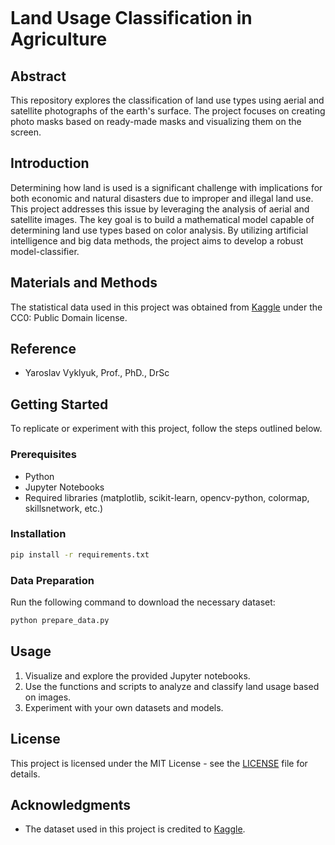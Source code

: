 ```
```


# Land Usage Classification in Agriculture

## Abstract

This repository explores the classification of land use types using aerial and satellite photographs of the earth's surface. The project focuses on creating photo masks based on ready-made masks and visualizing them on the screen.

## Introduction

Determining how land is used is a significant challenge with implications for both economic and natural disasters due to improper and illegal land use. This project addresses this issue by leveraging the analysis of aerial and satellite images. The key goal is to build a mathematical model capable of determining land use types based on color analysis. By utilizing artificial intelligence and big data methods, the project aims to develop a robust model-classifier.

## Materials and Methods

The statistical data used in this project was obtained from [Kaggle](https://www.kaggle.com/humansintheloop/semantic-segmentation-of-aerial-imagery) under the CC0: Public Domain license.

## Reference

- Yaroslav Vyklyuk, Prof., PhD., DrSc

## Getting Started

To replicate or experiment with this project, follow the steps outlined below.

### Prerequisites

- Python
- Jupyter Notebooks
- Required libraries (matplotlib, scikit-learn, opencv-python, colormap, skillsnetwork, etc.)

### Installation

```bash
pip install -r requirements.txt
```

### Data Preparation

Run the following command to download the necessary dataset:

```bash
python prepare_data.py
```

## Usage

1. Visualize and explore the provided Jupyter notebooks.
2. Use the functions and scripts to analyze and classify land usage based on images.
3. Experiment with your own datasets and models.

## License

This project is licensed under the MIT License - see the [LICENSE](LICENSE) file for details.

## Acknowledgments

- The dataset used in this project is credited to [Kaggle](https://www.kaggle.com/humansintheloop/semantic-segmentation-of-aerial-imagery).

```

